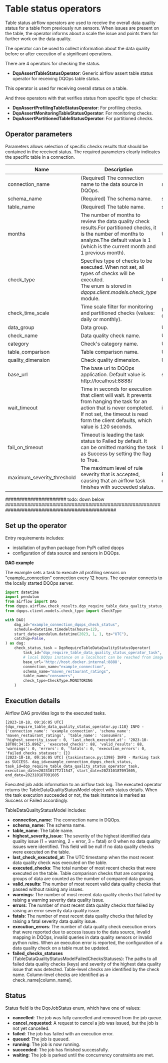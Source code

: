 # Table status operators

Table status airflow operators are used to receive the overall data quality status for a table from previously run sensors. 
When issues are present on the table, the operator informs about a scale the issue and points them for further work on the data quality. 

The operator can be used to collect information about the data quality before or after execution of a significant operations. 

There are 4 operators for checking the status.

- **DqoAssertTableStatusOperator**: Generic airflow assert table status operator for receiving DQOps table status.

This operator is used for receiving overall status on a table. 

And three operators with that verifies status from specific type of checks:
- **DqoAssertProfilingTableStatusOperator**: For profiling checks.
- **DqoAssertMonitoringTableStatusOperator**: For monitoring checks.
- **DqoAssertPartitionedTableStatusOperator**: For partitioned checks.


## Operator parameters

Parameters allows selection of specific checks results that should be contained in the received status.
The required parameters clearly indicates the specific table in a connection.

| Name                       | Description                                                                                                                                                                                                         | Type                                                          |
|----------------------------|---------------------------------------------------------------------------------------------------------------------------------------------------------------------------------------------------------------------|---------------------------------------------------------------|
| connection_name            | (Required) The connection name to the data source in DQOps.                                                                                                                                                         | str                                                           |
| schema_name                | (Required) The schema name.                                                                                                                                                                                                    | str                                                           |
| table_name                 | (Required) The table name.                                                                                                                                                                                                     | str                                                           |
| months                     | The number of months to review the data quality check results.For partitioned checks, it is the number of months to analyze.The default value is 1 (which is the current month and 1 previous month).               | Union[Unset, None, int]                                       |
| check_type                 | Specifies type of checks to be executed. When not set, all types of checks will be executed. <br/> The enum is stored in _dqops.client.models.check_type_ module.                                                   | Union[Unset, None, CheckType]                                 |
| check_time_scale           | Time scale filter for monitoring and partitioned checks (values: daily or monthly).                                                                                                                                 | Union[Unset, None, CheckTimeScale]                            |
| data_group                 | Data group.                                                                                                                                                                                                         | Union[Unset, None, str]                                       |
| check_name                 | Data quality check name.                                                                                                                                                                                            | Union[Unset, None, str]                                       |
| category                   | Check's category name.                                                                                                                                                                                              | Union[Unset, None, str]                                       | 
| table_comparison           | Table comparison name.                                                                                                                                                                                              | Union[Unset, None, str]                                       | 
| quality_dimension          | Check quality dimension.                                                                                                                                                                                            | Union[Unset, None, str]                                       |
| base_url                   | The base url to DQOps application. Default value is http://localhost:8888/                                                                                                                                          | str                                                           |
| wait_timeout               | Time in seconds for execution that client will wait. It prevents from hanging the task for an action that is never completed. If not set, the timeout is read form the client defaults, which value is 120 seconds. | int                                                           |
| fail_on_timeout            | Timeout is leading the task status to Failed by default. It can be omitted marking the task as Success by setting the flag to True.                                                                                 | bool [optional, default=True]                                 |
| maximum_severity_threshold | The maximum level of rule severity that is accepted, causing that an airflow task finishes with succeeded status.                                                                                                   | RuleSeverityLevel [optional, default=RuleSeverityLevel.ERROR] |


###################### todo: down below ################################################################################################

## Set up the operator

Entry requirements includes:
- installation of python package from PyPi called dqops
- configuration of data source and sensors in DQOps.

**DAG example**

The example sets a task to execute all profiling sensors on "example_connection" connection every 12 hours. 
The operator connects to the locally started DQOps server.

```python
import datetime
import pendulum
from airflow import DAG
from dqops.airflow.check_results.dqo_require_table_data_quality_status_operator import DqoRequireTableDataQualityStatusOperator
from dqops.client.models.check_type import CheckType

with DAG(
    dag_id="example_connection_dqops_check_status",
    schedule=datetime.timedelta(hours=12),
    start_date=pendulum.datetime(2023, 1, 1, tz="UTC"),
    catchup=False,
) as dag:
    check_status_task = DqoRequireTableDataQualityStatusOperator(
        task_id="dqo_require_table_data_quality_status_operator_task",
        # local DQOps instance on a localhost can be reached from images with substitution the "host.docker.internal" in place of "localhost"
        base_url='http://host.docker.internal:8888',
        connection_name="example_connection",
        schema_name="maven_restaurant_ratings",
        table_name="consumers",
        check_type=CheckType.MONITORING
    )
```


## Execution details

Airflow DAG provides logs to the executed tasks.   

```text
[2023-10-18, 09:16:05 UTC] {dqo_require_table_data_quality_status_operator.py:118} INFO - {'connection_name': 'example_connection', 'schema_name': 'maven_restaurant_ratings', 'table_name': 'consumers', 'highest_severity_issue': 0, 'last_check_executed_at': '2023-10-18T08:34:15.896Z', 'executed_checks': 88, 'valid_results': 88, 'warnings': 0, 'errors': 0, 'fatals': 0, 'execution_errors': 0, 'failed_checks_statuses': {}}
[2023-10-18, 09:16:05 UTC] {taskinstance.py:1398} INFO - Marking task as SUCCESS. dag_id=example_connection_dqops_check_status, task_id=dqo_require_table_data_quality_status_operator_task, execution_date=20231017T211547, start_date=20231018T091605, end_date=20231018T091605
```

Executed job adds information to an airflow task log. 
The executed operator returns the TableDataQualityStatusModel object with status details.
When the task execution succeeded or not, the task instance is marked as Success or Failed accordingly.

TableDataQualityStatusModel includes:
- **connection_name**: The connection name in DQOps.
- **schema_name**: The schema name.
- **table_name**: The table name.
- **highest_severity_issue**: The severity of the highest identified data quality issue (1 = warning, 2 = error, 3 = fatal) 
or 0 when no data quality issues were identified. This field will be null if no data quality checks were executed on the table.
- **last_check_executed_at**: The UTC timestamp when the most recent data quality check was executed on the table.
- **executed_checks**: The total number of most recent checks that were executed on the table. 
Table comparison checks that are comparing groups of data are counted as the number of compared data groups.
- **valid_results**: The number of most recent valid data quality checks that passed without raising any issues.
- **warnings**: The number of most recent data quality checks that failed by raising a warning severity data quality issue.
- **errors**: The number of most recent data quality checks that failed by raising an error severity data quality issue.
- **fatals**: The number of most recent data quality checks that failed by raising a fatal severity data quality issue.
- **execution_errors**: The number of data quality check execution errors that were reported due to access issues to the data source, 
invalid mapping in DQOps, invalid queries in data quality sensors or invalid python rules. 
When an execution error is reported, the configuration of a data quality check on a table must be updated.
- **failed_checks_statuses** (TableDataQualityStatusModelFailedChecksStatuses): The paths to all failed
data quality checks (keys) and severity of the highest data quality issue that was detected. Table-level checks
are identified by the check name. Column-level checks are identified as a check_name[column_name].


## Status

Status field is the DqoJobStatus enum, which have one of values:
- **cancelled**: The job was fully cancelled and removed from the job queue.
- **cancel_requested**: A request to cancel a job was issued, but the job is not yet cancelled.
- **failed**: The job has failed with an execution error.
- **queued**: The job is queued.
- **running**: The job is now running.
- **succeeded**: The job has finished successfully.
- **waiting**: The job is parked until the concurrency constraints are met.
